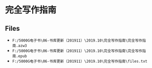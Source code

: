 # 完全写作指南

## Files

- `F:/5000G电子书\06-书库更新（201911）\2019.10\完全写作指南\完全写作指南.azw3`
- `F:/5000G电子书\06-书库更新（201911）\2019.10\完全写作指南\完全写作指南.epub`
- `F:/5000G电子书\06-书库更新（201911）\2019.10\完全写作指南\files.txt`
